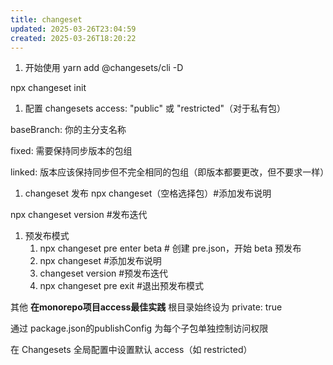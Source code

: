 ```yaml
---
title: changeset
updated: 2025-03-26T23:04:59
created: 2025-03-26T18:20:22
---
```


1.  开始使用
yarn add @changesets/cli -D

npx changeset init
1.  配置 changesets
access: "public" 或 "restricted"（对于私有包）

baseBranch: 你的主分支名称

fixed: 需要保持同步版本的包组

linked: 版本应该保持同步但不完全相同的包组（即版本都要更改，但不要求一样）
1.  changeset 发布
npx changeset（空格选择包）#添加发布说明

npx changeset version \#发布迭代
1.  预发布模式
    1.  npx changeset pre enter beta \# 创建 pre.json，开始 beta 预发布
    2.  npx changeset \#添加发布说明
    3.  changeset version \#预发布迭代
    4.  npx changeset pre exit \#退出预发布模式

其他
**在monorepo项目access最佳实践**
根目录始终设为 private: true

通过 package.json的publishConfig 为每个子包单独控制访问权限

在 Changesets 全局配置中设置默认 access（如 restricted）


